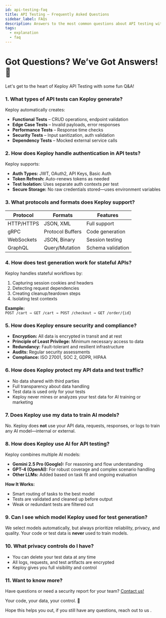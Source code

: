 ```yaml
---
id: api-testing-faq
title: API Testing – Frequently Asked Questions
sidebar_label: FAQs
description: Answers to the most common questions about API testing with Keploy.
tags:
  - explanation
  - faq
---
```


# Got Questions? We’ve Got Answers! 🚀

Let's get to the heart of Keploy API Testing with some fun Q&A!

### 1. What types of API tests can Keploy generate?

Keploy automatically creates:

- **Functional Tests** – CRUD operations, endpoint validation
- **Edge Case Tests** – Invalid payloads, error responses
- **Performance Tests** – Response time checks
- **Security Tests** – Input sanitization, auth validation
- **Dependency Tests** – Mocked external service calls

### 2. How does Keploy handle authentication in API tests?

Keploy supports:

- **Auth Types:** JWT, OAuth2, API Keys, Basic Auth
- **Token Refresh:** Auto-renews tokens as needed
- **Test Isolation:** Uses separate auth contexts per test
- **Secure Storage:** No raw credentials stored—uses environment variables

### 3. What protocols and formats does Keploy support?

| Protocol   | Formats          | Features          |
| ---------- | ---------------- | ----------------- |
| HTTP/HTTPS | JSON, XML        | Full support      |
| gRPC       | Protocol Buffers | Code generation   |
| WebSockets | JSON, Binary     | Session testing   |
| GraphQL    | Query/Mutation   | Schema validation |

### 4. How does test generation work for stateful APIs?

Keploy handles stateful workflows by:

1. Capturing session cookies and headers
2. Detecting request dependencies
3. Creating cleanup/teardown steps
4. Isolating test contexts

**Example:**  
`POST /cart → GET /cart → POST /checkout → GET /order/{id}`

### 5. How does Keploy ensure security and compliance?

- **Encryption:** All data is encrypted in transit and at rest
- **Principle of Least Privilege:** Minimum necessary access to data
- **Redundancy:** Fault-tolerant and resilient infrastructure
- **Audits:** Regular security assessments
- **Compliance:** ISO 27001, SOC 2, GDPR, HIPAA

### 6. How does Keploy protect my API data and test traffic?

- No data shared with third parties
- Full transparency about data handling
- Test data is used only for your tests
- Keploy never mines or analyzes your test data for AI training or marketing

### 7. Does Keploy use my data to train AI models?

No. Keploy does **not** use your API data, requests, responses, or logs to train any AI model—internal or external.

### 8. How does Keploy use AI for API testing?

Keploy combines multiple AI models:

- **Gemini 2.5 Pro (Google):** For reasoning and flow understanding
- **GPT-4 (OpenAI):** For robust coverage and complex scenario handling
- **Other LLMs:** Added based on task fit and ongoing evaluation

**How It Works:**

- Smart routing of tasks to the best model
- Tests are validated and cleaned up before output
- Weak or redundant tests are filtered out

### 9. Can I see which model Keploy used for test generation?

We select models automatically, but always prioritize reliability, privacy, and quality. Your code or test data is **never** used to train models.

### 10. What privacy controls do I have?

- You can delete your test data at any time
- All logs, requests, and test artifacts are encrypted
- Keploy gives you full visibility and control

### 11. Want to know more?

Have questions or need a security report for your team? [Contact us!](mailto:support@keploy.io)

Your code, your data, your control. 🔐

Hope this helps you out, if you still have any questions, reach out to us .


